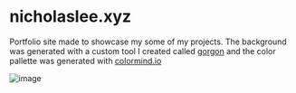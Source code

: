 # nicholaslee.xyz

Portfolio site made to showcase my some of my projects. The background was generated with a custom tool I created called [gorgon](https://github.com/nicholasleexyz/gorgon) and the color pallette was generated with [colormind.io](http://colormind.io/)

![image](https://github.com/nicholasleexyz/nicholasleexyz.github.io/assets/129869926/cd81f673-f2a7-4264-b73e-8746ec571cb7)
